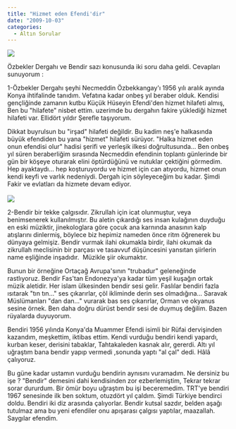 ```yaml
---
title: "Hizmet eden Efendi'dir"
date: "2009-10-03"
categories: 
  - Altın Sorular
---
```


![](../uploads/image/tekke.jpg)

Özbekler Dergahı ve Bendir sazı konusunda iki soru daha geldi. Cevapları sunuyorum :

1-Özbekler Dergahı şeyhi Necmeddin Özbekkangay'ı 1956 yılı aralık ayında Konya ihtifalinde tanıdım. Vefatına kadar onbeş yıl beraber olduk. Kendisi gençliğinde zamanın kutbu Küçük Hüseyin Efendi'den hizmet hilafeti almış, Ben bu "hilafete" nisbet ettim. uzerimde bu dergahın fakire yüklediği hizmet hilafeti var. Ellidört yıldır Şerefle taşıyorum.

Dikkat buyrulsun bu "irşad" hilafeti değildir. Bu kadim neş'e halkasında büyük efendiden bu yana "hizmet" hilafeti sürüyor. "Halka hizmet eden onun efendisi olur" hadisi şerifi ve yerleşik ilkesi doğrultusunda... Ben onbeş yıl süren beraberliğim sırasında Necmeddin efendinin toplantı günlerinde bir gün bir köşeye oturarak elini öptürdüğünü ve nutuklar çektiğini görmedim. Hep ayaktaydı... hep koşturuyordu ve hizmet için can atıyordu, hizmet onun kendi keyfi ve varlık nedeniydi. Dergah için söyleyeceğim bu kadar. Şimdi Fakir ve evlatları da hizmete devam ediyor.  
   
![](../uploads/image/bendir.jpg)

2-Bendir bir tekke çalgısıdır. Zikrullah için icat olunmuştur, veya benimsenerek kullanılmıştır. Bu aletin çıkardığı ses insan kulağının duyduğu en eski müziktir, jinekologlara göre çocuk ana karnında anasının kalp atışlarını dinlermiş, böylece biz hepimiz nameden önce ritm öğrenerek bu dünyaya gelmişiz. Bendir vurmak ilahi okumakla birdir, ilahi okumak da zikrullah meclisinin bir parçası ve tasavvuf düşüncesini yansıtan şiirlerin name eşliğinde inşadıdır.  Müzikle şiir okumaktır.

Bunun bir örneğine Ortaçağ Avrupa'sının "trubadur" geleneğinde rastlıyoruz. Bendir Fas'tan Endonezya'ya kadar tüm yeşil kuşağın ortak müzik aletidir. Her islam ülkesinden bendir sesi gelir. Faslılar bendiri fazla ısıtarak "tın tın..." ses çıkarırlar, çöl ikliminde derin ses olmadığına... Saravak Müslümanları "dan dan..." vurarak bas ses çıkarırlar, Orman ve okyanus sesine örnek. Ben daha doğru dürüst bendir sesi de duymuş değilim. Bazen rüyalarda duyuyorum. 

Bendiri 1956 yılında Konya'da Muammer Efendi isimli bir Rüfai dervişinden kazandım, meşkettim, iktibas ettim. Kendi vurduğu bendiri kendi yapardı, kurban keser, derisini tabaklar, Tahtakaleden kasnak alır, gererdi. Altı yıl uğraştım bana bendir yapıp vermedi ,sonunda yaptı "al çal" dedi. Hâlâ çalıyoruz.  
  
Bu güne kadar ustamın vurduğu bendirin aynısını vuramadım. Ne dersiniz bu işe ? "Bendir" demesini dahi kendisinden zor ezberlemiştim, Tekrar tekrar sorar dururdum. Bir ömür boyu uğraştım bu işi beceremedim. TRT'ye bendiri 1967 senesinde ilk ben soktum, otuzdört yıl çaldım. Şimdi Türkiye bendirci doldu. Bendiri iki diz arasında çalıyorlar. Bendir kutsal sazdır, belden aşağı tutulmaz ama bu yeni efendiler onu apışarası çalgısı yaptılar, maazallah. Saygılar efendim.
